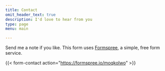 ```yaml
---
title: Contact
omit_header_text: true
description: I'd love to hear from you
type: page
menu: main

---
```



Send me a note if you like. This form uses [Formspree](https://formspree.io/), a simple, free form service. 

{{< form-contact action="https://formspree.io/moqkolwo"  >}}
